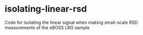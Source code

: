 # isolating-linear-rsd
Code for isolating the linear signal when making small-scale RSD measurements of the eBOSS LRG sample
